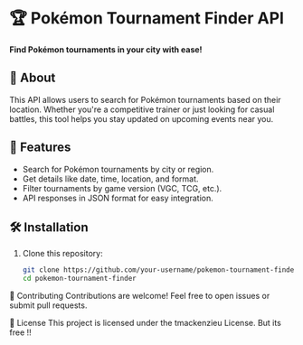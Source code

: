 # 🏆 Pokémon Tournament Finder API  

**Find Pokémon tournaments in your city with ease!**  

## 📌 About  
This API allows users to search for Pokémon tournaments based on their location. Whether you're a competitive trainer or just looking for casual battles, this tool helps you stay updated on upcoming events near you.  

## 🚀 Features  
- Search for Pokémon tournaments by city or region.  
- Get details like date, time, location, and format.  
- Filter tournaments by game version (VGC, TCG, etc.).  
- API responses in JSON format for easy integration.  

## 🛠 Installation  
1. Clone this repository:  
   ```bash
   git clone https://github.com/your-username/pokemon-tournament-finder.git
   cd pokemon-tournament-finder
   
🤝 Contributing
Contributions are welcome! Feel free to open issues or submit pull requests.

📜 License
This project is licensed under the tmackenzieu License. But its free !!
